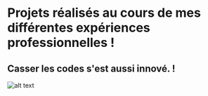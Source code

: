 # Projets réalisés au cours de mes différentes expériences professionnelles !

## Casser les codes s'est aussi innové. !

![alt text](../Ressources/IMG/Start-GitHu.png)